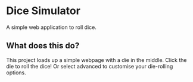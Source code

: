 # Dice Simulator
A simple web application to roll dice.

## What does this do?

This project loads up a simple webpage with a die in the middle. Click the die to roll the dice! Or select advanced to customise your die-rolling options.
